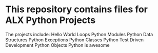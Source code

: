 # This repository contains files for ALX Python Projects
The projects include:
Hello World
Loops
Python Modules
Python Data Structures
Python Exceptions
Python Classes
Python Test Driven Development
Python Objects
Python is awesome
